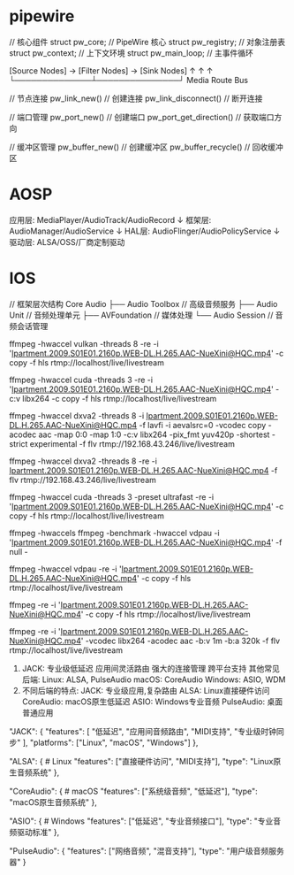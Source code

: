 
# pipewire

// 核心组件
struct pw_core;        // PipeWire 核心
struct pw_registry;    // 对象注册表
struct pw_context;     // 上下文环境
struct pw_main_loop;   // 主事件循环

[Source Nodes] → [Filter Nodes] → [Sink Nodes]
     ↑              ↑               ↑
     └──────────────┴───────────────┘
           Media Route Bus

// 节点连接
pw_link_new()              // 创建连接
pw_link_disconnect()       // 断开连接

// 端口管理
pw_port_new()             // 创建端口
pw_port_get_direction()   // 获取端口方向

// 缓冲区管理
pw_buffer_new()           // 创建缓冲区
pw_buffer_recycle()       // 回收缓冲区

# AOSP

应用层:     MediaPlayer/AudioTrack/AudioRecord
           ↓
框架层:     AudioManager/AudioService
           ↓
HAL层:      AudioFlinger/AudioPolicyService
           ↓
驱动层:     ALSA/OSS/厂商定制驱动

# IOS

// 框架层次结构
Core Audio
    ├── Audio Toolbox        // 高级音频服务
    ├── Audio Unit           // 音频处理单元
    ├── AVFoundation         // 媒体处理
    └── Audio Session        // 音频会话管理

ffmpeg -hwaccel vulkan -threads 8 -re -i 'Ipartment.2009.S01E01.2160p.WEB-DL.H.265.AAC-NueXini@HQC.mp4' -c copy -f hls rtmp://localhost/live/livestream

ffmpeg -hwaccel cuda -threads 3 -re -i 'Ipartment.2009.S01E01.2160p.WEB-DL.H.265.AAC-NueXini@HQC.mp4' -c:v libx264 -c copy -f hls rtmp://localhost/live/livestream

ffmpeg -hwaccel dxva2 -threads 8 -i Ipartment.2009.S01E01.2160p.WEB-DL.H.265.AAC-NueXini@HQC.mp4 -f lavfi -i aevalsrc=0 -vcodec copy -acodec aac -map 0:0 -map 1:0 -c:v libx264 -pix_fmt yuv420p -shortest -strict experimental -f flv rtmp://192.168.43.246/live/livestream

ffmpeg -hwaccel dxva2 -threads 8 -re -i Ipartment.2009.S01E01.2160p.WEB-DL.H.265.AAC-NueXini@HQC.mp4 -f flv rtmp://192.168.43.246/live/livestream

ffmpeg -hwaccel cuda -threads 3 -preset ultrafast -re -i 'Ipartment.2009.S01E01.2160p.WEB-DL.H.265.AAC-NueXini@HQC.mp4' -c copy -f hls rtmp://localhost/live/livestream

ffmpeg -hwaccels
ffmpeg -benchmark -hwaccel vdpau -i 'Ipartment.2009.S01E01.2160p.WEB-DL.H.265.AAC-NueXini@HQC.mp4' -f null -


ffmpeg -hwaccel vdpau -re -i 'Ipartment.2009.S01E01.2160p.WEB-DL.H.265.AAC-NueXini@HQC.mp4' -c copy -f hls rtmp://localhost/live/livestream

ffmpeg -re -i 'Ipartment.2009.S01E01.2160p.WEB-DL.H.265.AAC-NueXini@HQC.mp4' -c copy -f hls rtmp://localhost/live/livestream

ffmpeg -re -i 'Ipartment.2009.S01E01.2160p.WEB-DL.H.265.AAC-NueXini@HQC.mp4' -vcodec libx264 -acodec aac -b:v 1m -b:a 320k -f flv rtmp://localhost/live/livestream


1. JACK:
专业级低延迟
应用间灵活路由
强大的连接管理
跨平台支持
其他常见后端:
Linux: ALSA, PulseAudio
macOS: CoreAudio
Windows: ASIO, WDM
3. 不同后端的特点:
JACK: 专业级应用,复杂路由
ALSA: Linux直接硬件访问
CoreAudio: macOS原生低延迟
ASIO: Windows专业音频
PulseAudio: 桌面普通应用

  "JACK": {
      "features": [
          "低延迟",
          "应用间音频路由",
          "MIDI支持",
          "专业级时钟同步"
      ],
      "platforms": ["Linux", "macOS", "Windows"]
  },

  "ALSA": {  # Linux
      "features": ["直接硬件访问", "MIDI支持"],
      "type": "Linux原生音频系统"
  },

  "CoreAudio": {  # macOS
      "features": ["系统级音频", "低延迟"],
      "type": "macOS原生音频系统"
  },

  "ASIO": {  # Windows
      "features": ["低延迟", "专业音频接口"],
      "type": "专业音频驱动标准"
  },

  "PulseAudio": {
      "features": ["网络音频", "混音支持"],
      "type": "用户级音频服务器"
  }
